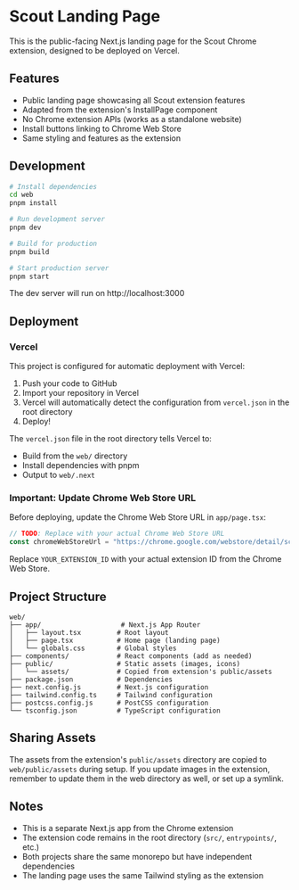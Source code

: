 # Scout Landing Page

This is the public-facing Next.js landing page for the Scout Chrome extension, designed to be deployed on Vercel.

## Features

- Public landing page showcasing all Scout extension features
- Adapted from the extension's InstallPage component
- No Chrome extension APIs (works as a standalone website)
- Install buttons linking to Chrome Web Store
- Same styling and features as the extension

## Development

```bash
# Install dependencies
cd web
pnpm install

# Run development server
pnpm dev

# Build for production
pnpm build

# Start production server
pnpm start
```

The dev server will run on http://localhost:3000

## Deployment

### Vercel

This project is configured for automatic deployment with Vercel:

1. Push your code to GitHub
2. Import your repository in Vercel
3. Vercel will automatically detect the configuration from `vercel.json` in the root directory
4. Deploy!

The `vercel.json` file in the root directory tells Vercel to:
- Build from the `web/` directory
- Install dependencies with pnpm
- Output to `web/.next`

### Important: Update Chrome Web Store URL

Before deploying, update the Chrome Web Store URL in `app/page.tsx`:

```typescript
// TODO: Replace with your actual Chrome Web Store URL
const chromeWebStoreUrl = "https://chrome.google.com/webstore/detail/scout/YOUR_EXTENSION_ID";
```

Replace `YOUR_EXTENSION_ID` with your actual extension ID from the Chrome Web Store.

## Project Structure

```
web/
├── app/                    # Next.js App Router
│   ├── layout.tsx         # Root layout
│   ├── page.tsx           # Home page (landing page)
│   └── globals.css        # Global styles
├── components/            # React components (add as needed)
├── public/                # Static assets (images, icons)
│   └── assets/            # Copied from extension's public/assets
├── package.json           # Dependencies
├── next.config.js         # Next.js configuration
├── tailwind.config.ts     # Tailwind configuration
├── postcss.config.js      # PostCSS configuration
└── tsconfig.json          # TypeScript configuration
```

## Sharing Assets

The assets from the extension's `public/assets` directory are copied to `web/public/assets` during setup. If you update images in the extension, remember to update them in the web directory as well, or set up a symlink.

## Notes

- This is a separate Next.js app from the Chrome extension
- The extension code remains in the root directory (`src/`, `entrypoints/`, etc.)
- Both projects share the same monorepo but have independent dependencies
- The landing page uses the same Tailwind styling as the extension
